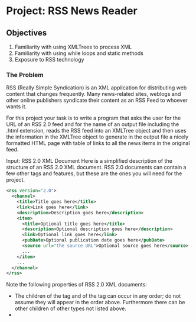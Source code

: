 # Project: RSS News Reader

## Objectives
1. Familiarity with using XMLTrees to process XML
2. Familiarity with using while loops and static methods
3. Exposure to RSS technology

### The Problem
RSS (Really Simple Syndication) is an XML application for distributing web content that changes frequently. Many news-related sites, weblogs and other online publishers syndicate their content as an RSS Feed to whoever wants it.

For this project your task is to write a program that asks the user for the URL of an RSS 2.0 feed and for the name of an output file including the .html extension, reads the RSS feed into an XMLTree object and then uses the information in the XMLTree object to generate in the output file a nicely formatted HTML page with table of links to all the news items in the original feed.

Input: RSS 2.0 XML Document
Here is a simplified description of the structure of an RSS 2.0 XML document. RSS 2.0 documents can contain a few other tags and features, but these are the ones you will need for the project.
```rss
<rss version="2.0">
  <channel>
    <title>Title goes here</title>
    <link>Link goes here</link>
    <description>Description goes here</description>
    <item>
      <title>Optional title goes here</title>
      <description>Optional description goes here</description>
      <link>Optional link goes here</link>
      <pubDate>Optional publication date goes here</pubDate>
      <source url="the source URL">Optional source goes here</source>
      ...
    </item>
    ...
  </channel>
</rss>
```
Note the following properties of RSS 2.0 XML documents:

- The children of the <channel> tag and of the <item> tag can occur in any order; do not assume they will appear in the order above. Furthermore there can be other children of other types not listed above.
- <title>, <link>, and <description> are required children of the <channel> tag, i.e., you should assume they are present. However, <title> and <description> may be blank, i.e., they may not have any text child.
- All the children of <item> tag are optional, i.e., do not assume they are present; but, either <title> or <description> must be present. However, the <title> and/or <description> tags, even if present, may be blank, i.e., they may not have any text child.
- If a <source> tag appears as a child of an <item> tag, it must have a url attribute.

Note that when your program creates an XMLTree object from a given RSS 2.0 feed, if it is successful, all you know is that the input is a valid XML document. It is up to your program to check that the label of the root of the XMLTree is an <rss> tag and that it has a version attribute with value "2.0". After that, your program can assume that the input is indeed a valid RSS 2.0 feed and the XMLTree has the structure described above; in other words, you do not need to check for the existence of the <channel> tag, or the <title>, <link>, and <description> tags inside that. Make sure you do not make any assumptions that are not specified in the structure described above and, in particular, make sure to check that the channel's <title> and <description> tags and each item's <title> and <description> tags have a child before trying to access it. However, the <item>'s children <link> and <pubDate>, if present, are required to have a child with the needed information. (See slide #9 in RSS for a diagram capturing these requirements.)

#### Output: HTML Web Page
These are the minimum requirements for the generated web page. If you think you can produce better output or include more information, you should consult your instructor to make sure that any changes you want to implement are acceptable. This is what your output should include:

- the <channel> title as the page title (or "Empty Title" if the <title> tag has no children)
- a header with the page title inside a link to the <channel> link
- a paragraph with the <channel> description (or "No description" if the <description> tag has no children)
- a table with appropriate headers; each row should correspond to one news item with the following columns:
    - the publication date, if present, or "No date available"
    - the source, if present, which should be linked to the source url, or "No source available"
    - the title, if present and not empty, or the description, if not empty, or "No title available", which should be linked if a link for the news item is available

### Method
1. Create a new Eclipse project by copying ProjectTemplate and name the new project RSSReader.
2. Open the src folder of this project and then open (default package). As a starting point you can use any of the Java files. Rename it RSSReader and delete the other files from the project. Open the RSSReader.java file in the editor.
3. Follow the link to RSSReader.java, select all the code on that page, copy it to the clipboard, and paste it into Eclipse's editor window to replace the skeleton code.
4. Edit RSSReader.java to satisfy the problem requirements stated above by completing the methods provided.
5. Select your Eclipse project RSSReader (not just some of the files, but the whole project), create a zip archive of it, and submit the zip archive to the Carmen dropbox for this project, as described in Submitting a Project.
